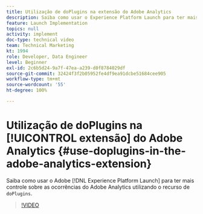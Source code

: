 ```yaml
---
title: Utilização de doPlugins na extensão do Adobe Analytics
description: Saiba como usar o Experience Platform Launch para ter mais controle sobre as ocorrências do Adobe Analytics utilizando o recurso de doPlugins.
feature: Launch Implementation
topics: null
activity: implement
doc-type: technical video
team: Technical Marketing
kt: 1994
role: Developer, Data Engineer
level: Beginner
exl-id: 2c6b5d24-9a7f-47ea-a239-d0f8784029df
source-git-commit: 32424f3f2b05952fe4df9ea91dcbe51684cee905
workflow-type: tm+mt
source-wordcount: '55'
ht-degree: 100%

---
```


# Utilização de doPlugins na [!UICONTROL extensão] do Adobe Analytics {#use-doplugins-in-the-adobe-analytics-extension}

Saiba como usar o Adobe [!DNL Experience Platform Launch] para ter mais controle sobre as ocorrências do Adobe Analytics utilizando o recurso de `doPlugins`.

>[!VIDEO](https://video.tv.adobe.com/v/25171?quality=12)
